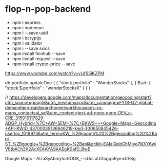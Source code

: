 # flop-n-pop-backend

- npm i express
- npm i nodemon
- npm i --save uuid
- npm i bcryptjs
- npm i validator
- npm i --save axios
- npm install finnhub --save
- npm install request --save
- npm install crypto-price --save

https://www.youtube.com/watch?v=yLjfS5iKZPM

db.portfolio.updateOne {
 {
   "stock.portfolio" : "WonderStocks"
 },
 {
   $set: {
   "stock.$.portfolio" : "wonderStocksX"
 }
}
)

// https://developers.google.com/maps/documentation/geocoding/start?utm_source=google&utm_medium=cpc&utm_campaign=FY18-Q2-global-demandgen-paidsearchonnetworkhouseads-cs-maps_contactsal_saf&utm_content=text-ad-none-none-DEV_c-CRE_315916117829-ADGP_Hybrid+%7C+AW+SEM+%7C+BKWS+~+Google+Maps+Geocoding+API-KWID_43700039136946219-kwd-300650645426-userloc_1019973&utm_term=KW_%2Bgoogle%20%2Bgeocoding%20%2Bapi-ST_%2Bgoogle+%2Bgeocoding+%2Bapi&gclid=EAIaIQobChMIyo7liIXY6wIVEtbACh2X2AcXEAAYASAAEgK0afD_BwE


Google Maps - AIzaSyAbmytcr6OD8_--sDcLaUGogq59ymx0ESg